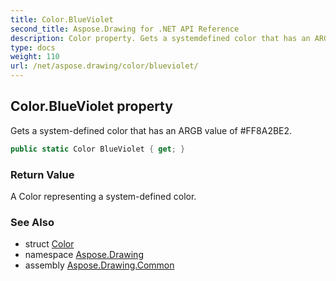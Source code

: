 ```yaml
---
title: Color.BlueViolet
second_title: Aspose.Drawing for .NET API Reference
description: Color property. Gets a systemdefined color that has an ARGB value of FF8A2BE2
type: docs
weight: 110
url: /net/aspose.drawing/color/blueviolet/
---
```

## Color.BlueViolet property

Gets a system-defined color that has an ARGB value of #FF8A2BE2.

```csharp
public static Color BlueViolet { get; }
```

### Return Value

A Color representing a system-defined color.

### See Also

* struct [Color](../)
* namespace [Aspose.Drawing](../../color/)
* assembly [Aspose.Drawing.Common](../../../)


